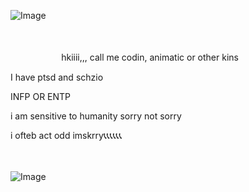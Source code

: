 ![Image](https://github.com/user-attachments/assets/c6dae5ec-3e67-4679-8bba-a9818b38ab43)



 ㅤㅤㅤㅤㅤㅤㅤㅤㅤㅤㅤㅤㅤㅤㅤㅤㅤㅤㅤㅤㅤㅤㅤㅤ






ㅤㅤㅤㅤㅤㅤ 
hkiiii,,, call me codin, animatic or other kins 

I have ptsd and schzio 

INFP OR ENTP


i am sensitive to humanity sorry not sorry

i ofteb act odd imskrry📞📞📞📞📞📞











 ㅤㅤ


![Image](https://github.com/user-attachments/assets/5b4ca44f-bc5e-4577-9ffb-a25b405286b3)
